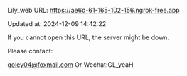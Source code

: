 Lily_web URL: https://ae6d-61-165-102-156.ngrok-free.app

Updated at: 2024-12-09 14:42:22

If you cannot open this URL, the server might be down.

Please contact: 

goley04@foxmail.com Or Wechat:GL_yeaH